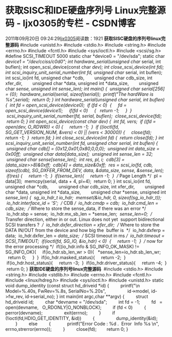 # 获取SISC和IDE硬盘序列号 Linux完整源码 - ljx0305的专栏 - CSDN博客
2011年09月20日 09:24:29[ljx0305](https://me.csdn.net/ljx0305)阅读数：1921
**获取SISC硬盘的序列号linux完整源码**
#include <unistd.h>
#include <stdio.h>
#include <string.h>
#include <errno.h>
#include <fcntl.h>
#include <sys/ioctl.h>
#include <scsi/sg.h>
#define SCSI_TIMEOUT 5000 
static char *device0 = "/dev/sda";
static char *device1 = "/dev/cciss/c0d0";
int hardware_serial(unsigned char* serial, int buflen);
int open_scsi_device(const char *dev);
int close_scsi_device(int fd);
int scsi_inquiry_unit_serial_number(int fd, unsigned char* serial, int buflen);
int scsi_io(int fd, unsigned char *cdb,
       unsigned char cdb_size, int xfer_dir,
       unsigned char *data, unsigned int *data_size,
       unsigned char *sense, unsigned int *sense_len);
int main()
{
 unsigned char serial[256] = {0};
 hardware_serial(serial, sizeof(serial)); 
 printf("The hardWare is %s",serial);
 return 0;
}
int hardware_serial(unsigned char* serial, int buflen)
{
 int fd = open_scsi_device(device0);
 if (fd < 0)
 {
    fd = open_scsi_device(device1);
    if(fd < 0)
    {
  return -1;
    }
 }
 scsi_inquiry_unit_serial_number(fd, serial, buflen);
 close_scsi_device(fd);
 return 0;
}
int open_scsi_device(const char *dev)
{
 int fd, vers;
 if ((fd = open(dev, O_RDWR)) < 0) {
    return -1;
 }
 if ((ioctl(fd, SG_GET_VERSION_NUM, &vers) < 0) || (vers < 30000)) {
    close(fd);
    return -1;
 }
 return fd;
}
int close_scsi_device(int fd)
{
 return close(fd);
}
int scsi_inquiry_unit_serial_number(int fd, unsigned char* serial, int buflen)
{
 unsigned char cdb[] = {0x12,0x01,0x80,0,0,0};
 unsigned int data_size = 0x00ff;
 unsigned char data[data_size];
 unsigned int sense_len = 32;
 unsigned char sense[sense_len];
 int res, pl, i;
 cdb[3] = (data_size>>8)&0xff;
 cdb[4] = data_size&0xff;
 res = scsi_io(fd, cdb, sizeof(cdb), SG_DXFER_FROM_DEV, data, &data_size, sense, &sense_len);
 if(res) {
    return -1;
 }
 if(sense_len){
    return -1;
 }
 /* Page Length */
 pl = data[3];
 memcpy(serial, data + 4, pl+4);
 return 0;
}
int scsi_io(int fd, unsigned char *cdb,
       unsigned char cdb_size, int xfer_dir,
       unsigned char *data, unsigned int *data_size,
       unsigned char *sense, unsigned int *sense_len)
{
 sg_io_hdr_t io_hdr;
 memset(&io_hdr, 0, sizeof(sg_io_hdr_t));
 io_hdr.interface_id = 'S';
 /* CDB */
 io_hdr.cmdp = cdb;
 io_hdr.cmd_len = cdb_size;
 /* Where to store the sense_data, if there was an error */
 io_hdr.sbp = sense;
 io_hdr.mx_sb_len = *sense_len;
 *sense_len=0;
 /* Transfer direction, either in or out. Linux does not yet
 support bidirectional SCSI transfers ?
 */
 io_hdr.dxfer_direction = xfer_dir;
 /* Where to store the DATA IN/OUT from the device and how big the
 buffer is
 */
 io_hdr.dxferp = data;
 io_hdr.dxfer_len = *data_size;
 /* SCSI timeout in ms */
 io_hdr.timeout = SCSI_TIMEOUT;
 if(ioctl(fd, SG_IO, &io_hdr) < 0)
 {
    return -1;
 }
 /* now for the error processing */
 if((io_hdr.info & SG_INFO_OK_MASK) != SG_INFO_OK){
    if(io_hdr.sb_len_wr > 0){
  *sense_len=io_hdr.sb_len_wr;
  return 0;
    }
 }
 if(io_hdr.masked_status){
    return -2;
 }
 if(io_hdr.host_status){
    return -3;
 }
 if(io_hdr.driver_status){
    return -4;
 }
 return 0;
}
**获取IDE硬盘的序列号linux完整源码**
 #include <stdio.h>
#include <string.h>
#include <stdlib.h>
#include <errno.h>
#include <fcntl.h>
#include <linux/hdreg.h>
#include <sys/ioctl.h>
#include <unistd.h>
static void dump_identity (const struct hd_driveid *id)
{
        printf("\n Model=%.40s, FwRev=%.8s, SerialNo=%.20s",
                id->model, id->fw_rev, id->serial_no);
}
int main(int argc,char **argv)
{
        struct hd_driveid id;
        char *devname = "/dev/sda";
        int fd = -1;
        fd   =   open(devname,   O_RDONLY|O_NONBLOCK);
        if (fd < 0)
        {
                perror(devname);
                exit(errno);
        }
        if (!ioctl(fd,HDIO_GET_IDENTITY, &id))
        {
                dump_identity(&id);
        }
        else
        {
            printf("Error Code : %d .  Error  Info %s \n", errno,strerror(errno));
        }
        close(fd);
       return 0;
}
